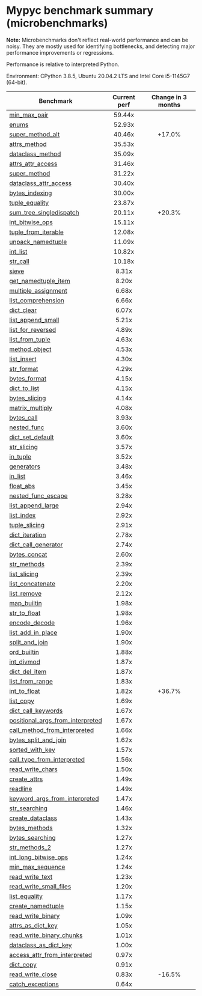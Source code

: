 # Mypyc benchmark summary (microbenchmarks)

**Note:** Microbenchmarks don't reflect real-world performance and can be noisy.
           They are mostly used for identifying bottlenecks, and detecting major performance
           improvements or regressions.

Performance is relative to interpreted Python.

Environment: CPython 3.8.5, Ubuntu 20.04.2 LTS and Intel Core i5-1145G7 (64-bit).

| Benchmark | Current perf | Change in 3 months |
| --- | :---: | :---: |
| [min_max_pair](benchmarks/min_max_pair.md) | 59.44x |  |
| [enums](benchmarks/enums.md) | 52.93x |  |
| [super_method_alt](benchmarks/super_method_alt.md) | 40.46x | +17.0% |
| [attrs_method](benchmarks/attrs_method.md) | 35.53x |  |
| [dataclass_method](benchmarks/dataclass_method.md) | 35.09x |  |
| [attrs_attr_access](benchmarks/attrs_attr_access.md) | 31.46x |  |
| [super_method](benchmarks/super_method.md) | 31.22x |  |
| [dataclass_attr_access](benchmarks/dataclass_attr_access.md) | 30.40x |  |
| [bytes_indexing](benchmarks/bytes_indexing.md) | 30.00x |  |
| [tuple_equality](benchmarks/tuple_equality.md) | 23.87x |  |
| [sum_tree_singledispatch](benchmarks/sum_tree_singledispatch.md) | 20.11x | +20.3% |
| [int_bitwise_ops](benchmarks/int_bitwise_ops.md) | 15.11x |  |
| [tuple_from_iterable](benchmarks/tuple_from_iterable.md) | 12.08x |  |
| [unpack_namedtuple](benchmarks/unpack_namedtuple.md) | 11.09x |  |
| [int_list](benchmarks/int_list.md) | 10.82x |  |
| [str_call](benchmarks/str_call.md) | 10.18x |  |
| [sieve](benchmarks/sieve.md) | 8.31x |  |
| [get_namedtuple_item](benchmarks/get_namedtuple_item.md) | 8.20x |  |
| [multiple_assignment](benchmarks/multiple_assignment.md) | 6.68x |  |
| [list_comprehension](benchmarks/list_comprehension.md) | 6.66x |  |
| [dict_clear](benchmarks/dict_clear.md) | 6.07x |  |
| [list_append_small](benchmarks/list_append_small.md) | 5.21x |  |
| [list_for_reversed](benchmarks/list_for_reversed.md) | 4.89x |  |
| [list_from_tuple](benchmarks/list_from_tuple.md) | 4.63x |  |
| [method_object](benchmarks/method_object.md) | 4.53x |  |
| [list_insert](benchmarks/list_insert.md) | 4.30x |  |
| [str_format](benchmarks/str_format.md) | 4.29x |  |
| [bytes_format](benchmarks/bytes_format.md) | 4.15x |  |
| [dict_to_list](benchmarks/dict_to_list.md) | 4.15x |  |
| [bytes_slicing](benchmarks/bytes_slicing.md) | 4.14x |  |
| [matrix_multiply](benchmarks/matrix_multiply.md) | 4.08x |  |
| [bytes_call](benchmarks/bytes_call.md) | 3.93x |  |
| [nested_func](benchmarks/nested_func.md) | 3.60x |  |
| [dict_set_default](benchmarks/dict_set_default.md) | 3.60x |  |
| [str_slicing](benchmarks/str_slicing.md) | 3.57x |  |
| [in_tuple](benchmarks/in_tuple.md) | 3.52x |  |
| [generators](benchmarks/generators.md) | 3.48x |  |
| [in_list](benchmarks/in_list.md) | 3.46x |  |
| [float_abs](benchmarks/float_abs.md) | 3.45x |  |
| [nested_func_escape](benchmarks/nested_func_escape.md) | 3.28x |  |
| [list_append_large](benchmarks/list_append_large.md) | 2.94x |  |
| [list_index](benchmarks/list_index.md) | 2.92x |  |
| [tuple_slicing](benchmarks/tuple_slicing.md) | 2.91x |  |
| [dict_iteration](benchmarks/dict_iteration.md) | 2.78x |  |
| [dict_call_generator](benchmarks/dict_call_generator.md) | 2.74x |  |
| [bytes_concat](benchmarks/bytes_concat.md) | 2.60x |  |
| [str_methods](benchmarks/str_methods.md) | 2.39x |  |
| [list_slicing](benchmarks/list_slicing.md) | 2.39x |  |
| [list_concatenate](benchmarks/list_concatenate.md) | 2.20x |  |
| [list_remove](benchmarks/list_remove.md) | 2.12x |  |
| [map_builtin](benchmarks/map_builtin.md) | 1.98x |  |
| [str_to_float](benchmarks/str_to_float.md) | 1.98x |  |
| [encode_decode](benchmarks/encode_decode.md) | 1.96x |  |
| [list_add_in_place](benchmarks/list_add_in_place.md) | 1.90x |  |
| [split_and_join](benchmarks/split_and_join.md) | 1.90x |  |
| [ord_builtin](benchmarks/ord_builtin.md) | 1.88x |  |
| [int_divmod](benchmarks/int_divmod.md) | 1.87x |  |
| [dict_del_item](benchmarks/dict_del_item.md) | 1.87x |  |
| [list_from_range](benchmarks/list_from_range.md) | 1.83x |  |
| [int_to_float](benchmarks/int_to_float.md) | 1.82x | +36.7% |
| [list_copy](benchmarks/list_copy.md) | 1.69x |  |
| [dict_call_keywords](benchmarks/dict_call_keywords.md) | 1.67x |  |
| [positional_args_from_interpreted](benchmarks/positional_args_from_interpreted.md) | 1.67x |  |
| [call_method_from_interpreted](benchmarks/call_method_from_interpreted.md) | 1.66x |  |
| [bytes_split_and_join](benchmarks/bytes_split_and_join.md) | 1.62x |  |
| [sorted_with_key](benchmarks/sorted_with_key.md) | 1.57x |  |
| [call_type_from_interpreted](benchmarks/call_type_from_interpreted.md) | 1.56x |  |
| [read_write_chars](benchmarks/read_write_chars.md) | 1.50x |  |
| [create_attrs](benchmarks/create_attrs.md) | 1.49x |  |
| [readline](benchmarks/readline.md) | 1.49x |  |
| [keyword_args_from_interpreted](benchmarks/keyword_args_from_interpreted.md) | 1.47x |  |
| [str_searching](benchmarks/str_searching.md) | 1.46x |  |
| [create_dataclass](benchmarks/create_dataclass.md) | 1.43x |  |
| [bytes_methods](benchmarks/bytes_methods.md) | 1.32x |  |
| [bytes_searching](benchmarks/bytes_searching.md) | 1.27x |  |
| [str_methods_2](benchmarks/str_methods_2.md) | 1.27x |  |
| [int_long_bitwise_ops](benchmarks/int_long_bitwise_ops.md) | 1.24x |  |
| [min_max_sequence](benchmarks/min_max_sequence.md) | 1.24x |  |
| [read_write_text](benchmarks/read_write_text.md) | 1.23x |  |
| [read_write_small_files](benchmarks/read_write_small_files.md) | 1.20x |  |
| [list_equality](benchmarks/list_equality.md) | 1.17x |  |
| [create_namedtuple](benchmarks/create_namedtuple.md) | 1.15x |  |
| [read_write_binary](benchmarks/read_write_binary.md) | 1.09x |  |
| [attrs_as_dict_key](benchmarks/attrs_as_dict_key.md) | 1.05x |  |
| [read_write_binary_chunks](benchmarks/read_write_binary_chunks.md) | 1.01x |  |
| [dataclass_as_dict_key](benchmarks/dataclass_as_dict_key.md) | 1.00x |  |
| [access_attr_from_interpreted](benchmarks/access_attr_from_interpreted.md) | 0.97x |  |
| [dict_copy](benchmarks/dict_copy.md) | 0.91x |  |
| [read_write_close](benchmarks/read_write_close.md) | 0.83x | -16.5% |
| [catch_exceptions](benchmarks/catch_exceptions.md) | 0.64x |  |
